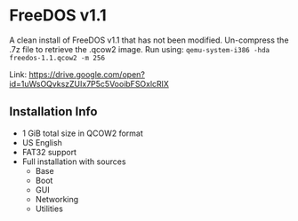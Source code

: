 # FreeDOS v1.1
A clean install of FreeDOS v1.1 that has not been modified. Un-compress the .7z file to retrieve the .qcow2 image. Run using: `qemu-system-i386 -hda freedos-1.1.qcow2 -m 256`

Link: https://drive.google.com/open?id=1uWsOQvkszZUIx7P5c5VooibFSOxlcRlX

## Installation Info
- 1 GiB total size in QCOW2 format
- US English
- FAT32 support
- Full installation with sources
  - Base
  - Boot
  - GUI
  - Networking
  - Utilities
